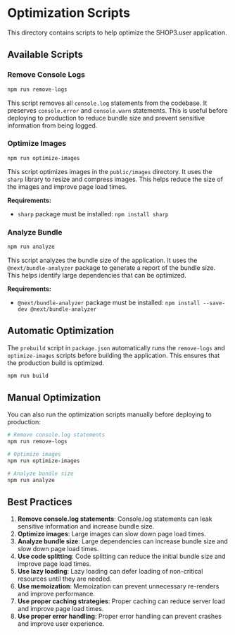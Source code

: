 # Optimization Scripts

This directory contains scripts to help optimize the SHOP3.user application.

## Available Scripts

### Remove Console Logs

```bash
npm run remove-logs
```

This script removes all `console.log` statements from the codebase. It preserves `console.error` and `console.warn` statements. This is useful before deploying to production to reduce bundle size and prevent sensitive information from being logged.

### Optimize Images

```bash
npm run optimize-images
```

This script optimizes images in the `public/images` directory. It uses the `sharp` library to resize and compress images. This helps reduce the size of the images and improve page load times.

**Requirements:**

- `sharp` package must be installed: `npm install sharp`

### Analyze Bundle

```bash
npm run analyze
```

This script analyzes the bundle size of the application. It uses the `@next/bundle-analyzer` package to generate a report of the bundle size. This helps identify large dependencies that can be optimized.

**Requirements:**

- `@next/bundle-analyzer` package must be installed: `npm install --save-dev @next/bundle-analyzer`

## Automatic Optimization

The `prebuild` script in `package.json` automatically runs the `remove-logs` and `optimize-images` scripts before building the application. This ensures that the production build is optimized.

```bash
npm run build
```

## Manual Optimization

You can also run the optimization scripts manually before deploying to production:

```bash
# Remove console.log statements
npm run remove-logs

# Optimize images
npm run optimize-images

# Analyze bundle size
npm run analyze
```

## Best Practices

1. **Remove console.log statements**: Console.log statements can leak sensitive information and increase bundle size.
2. **Optimize images**: Large images can slow down page load times.
3. **Analyze bundle size**: Large dependencies can increase bundle size and slow down page load times.
4. **Use code splitting**: Code splitting can reduce the initial bundle size and improve page load times.
5. **Use lazy loading**: Lazy loading can defer loading of non-critical resources until they are needed.
6. **Use memoization**: Memoization can prevent unnecessary re-renders and improve performance.
7. **Use proper caching strategies**: Proper caching can reduce server load and improve page load times.
8. **Use proper error handling**: Proper error handling can prevent crashes and improve user experience.
